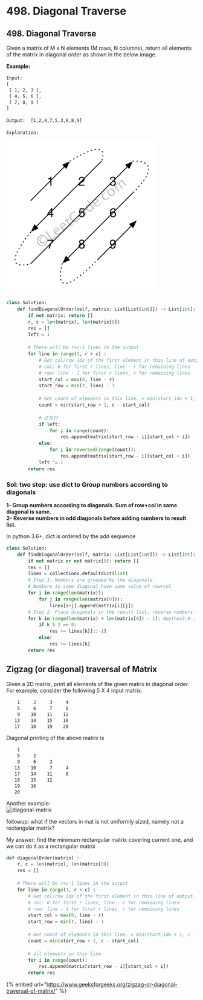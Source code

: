 # 498. Diagonal Traverse

## 498. Diagonal Traverse

Given a matrix of M x N elements \(M rows, N columns\), return all elements of the matrix in diagonal order as shown in the below image.

**Example:**

```text
Input:
[
 [ 1, 2, 3 ],
 [ 4, 5, 6 ],
 [ 7, 8, 9 ]
]

Output:  [1,2,4,7,5,3,6,8,9]

Explanation:
```

![](../../.gitbook/assets/image%20%2847%29.png)

```python
class Solution:
    def findDiagonalOrder(self, matrix: List[List[int]]) -> List[int]:
        if not matrix: return []
        r, c = len(matrix), len(matrix[0])
        res = []
        left = 1

        # There will be r+c-1 lines in the output 
        for line in range(1, r + c) : 
            # Get col/row idx of the first element in this line of output. 
            # col: 0 for first r lines, line - r for remaining lines 
            # row: line - 1 for first r lines, r for remaining lines 
            start_col = max(0, line - r) 
            start_row = min(r, line) - 1

            # Get count of elements in this line. = min(start_idx + 1, c - start_col)
            count = min(start_row + 1, c - start_col) 

            # 正反扫
            if left:	
                for i in range(count):
                    res.append(matrix[start_row - i][start_col + i]) 
            else:
                for i in reversed(range(count)):
                    res.append(matrix[start_row - i][start_col + i]) 
            left ^= 1
        return res
```

### Sol: two step: use dict to Group numbers according to diagonals

**1- Group numbers according to diagonals. Sum of row+col in same diagonal is same.   
2- Reverse numbers in odd diagonals before adding numbers to result list.**

In python 3.6+, dict is ordered by the add sequence

```python
class Solution:
    def findDiagonalOrder(self, matrix: List[List[int]]) -> List[int]:
        if not matrix or not matrix[0]: return []
        res = []
        lines = collections.defaultdict(list)
        # Step 1: Numbers are grouped by the diagonals.
        # Numbers in same diagonal have same value of row+col
        for i in range(len(matrix)):
            for j in range(len(matrix[0])):
                lines[i+j].append(matrix[i][j])
        # Step 2: Place diagonals in the result list, reverse numbers in odd diagonals.
        for k in range(len(matrix) + len(matrix[0]) - 1): #python3.6-: for k in sorted(lines.keys()):
            if k % 2 == 0:
                res += lines[k][::-1]
            else:
                res += lines[k]
        return res
```

## Zigzag \(or diagonal\) traversal of Matrix

Given a 2D matrix, print all elements of the given matrix in diagonal order. For example, consider the following 5 X 4 input matrix.

```text
    1     2     3     4
    5     6     7     8
    9    10    11    12
   13    14    15    16
   17    18    19    20
```

Diagonal printing of the above matrix is

```text
    1
    5     2
    9     6     3
   13    10     7     4
   17    14    11     8
   18    15    12
   19    16
   20
```

Another example:  
![diagonal-matrix](https://media.geeksforgeeks.org/wp-content/uploads/zigzag-1.png)

followup: what if the vectors in mat is not uniformly sized, namely not a rectangular matrix?

My answer: find the minimum rectangular matrix covering current one, and we can do it as a rectangular matrix

```python
def diagonalOrder(matrix) : 
	r, c = len(matrix), len(matrix[0])
	res = []
	
	# There will be r+c-1 lines in the output 
	for line in range(1, r + c) : 
		# Get col/row idx of the first element in this line of output. 
		# col: 0 for first r lines, line - r for remaining lines 
		# row: line - 1 for first r lines, r for remaining lines 
		start_col = max(0, line - r) 
		start_row = min(r, line) - 1
		
		# Get count of elements in this line. = min(start_idx + 1, c - start_col)
		count = min(start_row + 1, c - start_col) 
		
		# all elements in this line 
		for i in range(count):		 
			res.append(matrix[start_row - i][start_col + i]) 
		return res
```

{% embed url="https://www.geeksforgeeks.org/zigzag-or-diagonal-traversal-of-matrix/" %}



